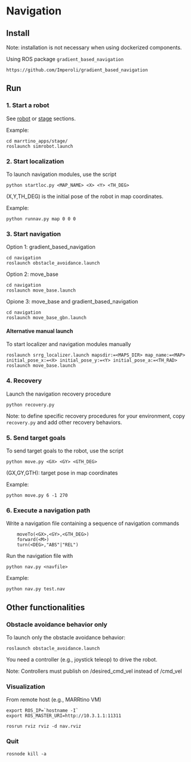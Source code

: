 # Navigation


## Install

Note: installation is not necessary when using dockerized components.

Using ROS package `gradient_based_navigation`

    https://github.com/Imperoli/gradient_based_navigation

## Run

### 1. Start a robot

See [robot](https://bitbucket.org/iocchi/marrtino_apps/src/master/robot/) or 
[stage](https://bitbucket.org/iocchi/marrtino_apps/src/master/stage/) sections.

Example:

    cd marrtino_apps/stage/
    roslaunch simrobot.launch


### 2. Start localization

To launch navigation modules, use the script 

    python startloc.py <MAP_NAME> <X> <Y> <TH_DEG>


(X,Y,TH_DEG) is the initial pose of the robot in map coordinates.


Example:

    python runnav.py map 0 0 0


### 3. Start navigation

Option 1: gradient_based_navigation

    cd navigation
    roslaunch obstacle_avoidance.launch

Option 2: move_base

    cd navigation
    roslaunch move_base.launch


Opione 3: move_base and gradient_based_navigation

    cd navigation
    roslaunch move_base_gbn.launch



#### Alternative manual launch

To start localizer and navigation modules manually

    roslaunch srrg_localizer.launch mapsdir:=<MAPS_DIR> map_name:=<MAP> initial_pose_x:=<X> initial_pose_y:=<Y> initial_pose_a:=<TH_RAD>
    roslaunch move_base.launch


### 4. Recovery

Launch the navigation recovery procedure

    python recovery.py

Note: to define specific recovery procedures for your environment, copy `recovery.py`
and add other recovery behaviors.



### 5. Send target goals


To send target goals to the robot, use the script

    python move.py <GX> <GY> <GTH_DEG>

(GX,GY,GTH): target pose in map coordinates


Example:

    python move.py 6 -1 270






### 6. Execute a navigation path

Write a navigation file containing a sequence of navigation commands

        moveTo(<GX>,<GY>,<GTH_DEG>)
        forward(<M>)
        turn(<DEG>,"ABS"|"REL")


Run the navigation file with

    python nav.py <navfile>

Example:

    python nav.py test.nav




## Other functionalities

### Obstacle avoidance behavior only 

To launch only the obstacle avoidance behavior:

    roslaunch obstacle_avoidance.launch


You need a controller (e.g., joystick teleop) to drive the robot.

Note: Controllers must publish on /desired_cmd_vel instead of /cmd_vel


### Visualization 

From remote host (e.g., MARRtino VM)
    
    export ROS_IP=`hostname -I` 
    export ROS_MASTER_URI=http://10.3.1.1:11311 

    rosrun rviz rviz -d nav.rviz


### Quit 

    rosnode kill -a



